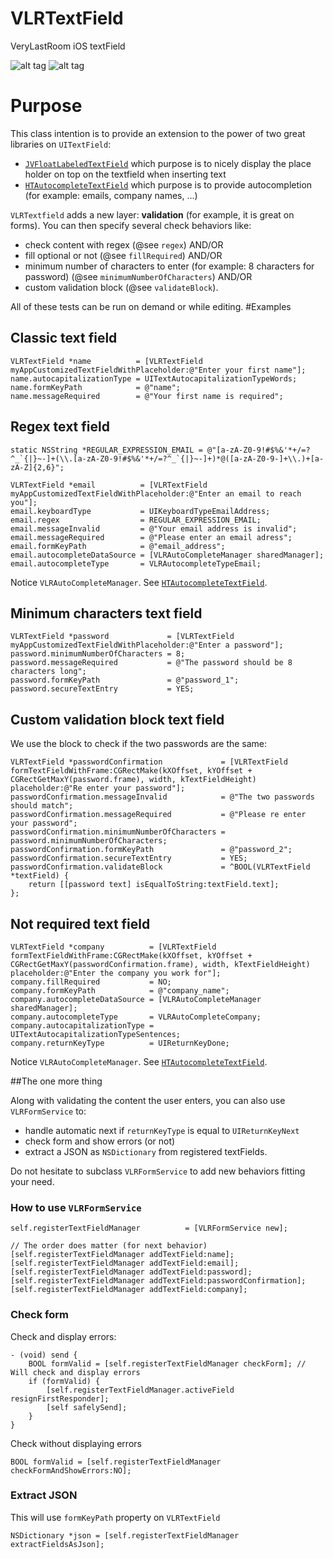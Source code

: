 VLRTextField
============

VeryLastRoom iOS textField

![alt tag](http://i.imgur.com/SJHDV28.png)
![alt tag](http://i.imgur.com/uV12PCn.png)

# Purpose

This class intention is to provide an extension to the power of two great libraries on `UITextField`:

  - [`JVFloatLabeledTextField`](https://github.com/jverdi/JVFloatLabeledTextField) which purpose is to nicely display the place holder on top on the textfield when inserting text
  - [`HTAutocompleteTextField`](https://github.com/hoteltonight/HTAutocompleteTextField) which purpose is to provide autocompletion (for example: emails, company names, ...)

`VLRTextfield` adds a new layer: **validation** (for example, it is great on forms). You can then specify several check behaviors like:

  - check content with regex (@see `regex`) AND/OR
  - fill optional or not (@see `fillRequired`) AND/OR
  - minimum number of characters to enter (for example: 8 characters for password) (@see `minimumNumberOfCharacters`) AND/OR
  - custom validation block (@see `validateBlock`).

All of these tests can be run on demand or while editing.
#Examples

## Classic text field 

    VLRTextField *name          = [VLRTextField myAppCustomizedTextFieldWithPlaceholder:@"Enter your first name"];
    name.autocapitalizationType = UITextAutocapitalizationTypeWords;
    name.formKeyPath            = @"name";
    name.messageRequired        = @"Your first name is required";
    
## Regex text field

    static NSString *REGULAR_EXPRESSION_EMAIL = @"[a-zA-Z0-9!#$%&'*+/=?^_`{|}~-]+(\\.[a-zA-Z0-9!#$%&'*+/=?^_`{|}~-]+)*@([a-zA-Z0-9-]+\\.)+[a-zA-Z]{2,6}";

    VLRTextField *email          = [VLRTextField myAppCustomizedTextFieldWithPlaceholder:@"Enter an email to reach you"];
    email.keyboardType           = UIKeyboardTypeEmailAddress;
    email.regex                  = REGULAR_EXPRESSION_EMAIL;
    email.messageInvalid         = @"Your email address is invalid";
    email.messageRequired        = @"Please enter an email adress";
    email.formKeyPath            = @"email_address";
    email.autocompleteDataSource = [VLRAutoCompleteManager sharedManager];
    email.autocompleteType       = VLRAutocompleteTypeEmail;
    
Notice `VLRAutoCompleteManager`. See [`HTAutocompleteTextField`](https://github.com/hoteltonight/HTAutocompleteTextField).

## Minimum characters text field

    VLRTextField *password             = [VLRTextField myAppCustomizedTextFieldWithPlaceholder:@"Enter a password"];
    password.minimumNumberOfCharacters = 8;
    password.messageRequired           = @"The password should be 8 characters long";
    password.formKeyPath               = @"password_1";
    password.secureTextEntry           = YES;

## Custom validation block text field

We use the block to check if the two passwords are the same:

    VLRTextField *passwordConfirmation             = [VLRTextField formTextFieldWithFrame:CGRectMake(kXOffset, kYOffset + CGRectGetMaxY(password.frame), width, kTextFieldHeight) placeholder:@"Re enter your password"];
    passwordConfirmation.messageInvalid            = @"The two passwords should match";
    passwordConfirmation.messageRequired           = @"Please re enter your password";
    passwordConfirmation.minimumNumberOfCharacters = password.minimumNumberOfCharacters;
    passwordConfirmation.formKeyPath               = @"password_2";
    passwordConfirmation.secureTextEntry           = YES;
    passwordConfirmation.validateBlock             = ^BOOL(VLRTextField *textField) {
        return [[password text] isEqualToString:textField.text];
    };

## Not required text field

    VLRTextField *company          = [VLRTextField formTextFieldWithFrame:CGRectMake(kXOffset, kYOffset + CGRectGetMaxY(passwordConfirmation.frame), width, kTextFieldHeight) placeholder:@"Enter the company you work for"];
    company.fillRequired           = NO;
    company.formKeyPath            = @"company_name";
    company.autocompleteDataSource = [VLRAutoCompleteManager sharedManager];
    company.autocompleteType       = VLRAutoCompleteCompany;
    company.autocapitalizationType = UITextAutocapitalizationTypeSentences;
    company.returnKeyType          = UIReturnKeyDone;
    
Notice `VLRAutoCompleteManager`. See [`HTAutocompleteTextField`](https://github.com/hoteltonight/HTAutocompleteTextField).

##The one more thing

Along with validating the content the user enters, you can also use `VLRFormService` to:

- handle automatic next if `returnKeyType` is equal to `UIReturnKeyNext`
- check form and show errors (or not)
- extract a JSON as `NSDictionary` from registered textFields.

Do not hesitate to subclass `VLRFormService` to add new behaviors fitting your need.

### How to use `VLRFormService`

    self.registerTextFieldManager          = [VLRFormService new];
    
    // The order does matter (for next behavior)
    [self.registerTextFieldManager addTextField:name];
    [self.registerTextFieldManager addTextField:email];
    [self.registerTextFieldManager addTextField:password];
    [self.registerTextFieldManager addTextField:passwordConfirmation];
    [self.registerTextFieldManager addTextField:company];

### Check form
Check and display errors:

    - (void) send {
        BOOL formValid = [self.registerTextFieldManager checkForm]; // Will check and display errors
        if (formValid) {
            [self.registerTextFieldManager.activeField resignFirstResponder];
            [self safelySend];
        }
    }

Check without displaying errors

    BOOL formValid = [self.registerTextFieldManager checkFormAndShowErrors:NO];

### Extract JSON

This will use `formKeyPath` property on `VLRTextField`

    NSDictionary *json = [self.registerTextFieldManager extractFieldsAsJson];
